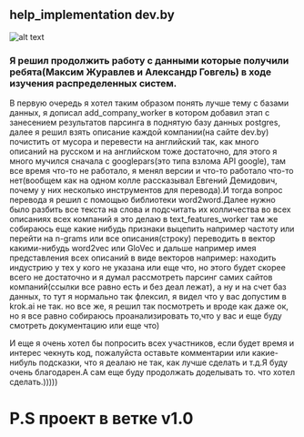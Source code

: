 ## help_implementation dev.by
![alt text](https://ichef.bbci.co.uk/news/640/cpsprodpb/5513/production/_109997712_baby-yoda-11.jpg)

### Я решил продолжить работу с данными которые получили ребята(Максим Журавлев и Александр Говгель) в ходе изучения распределенных систем.
В первую очередь я хотел таким образом понять лучше тему с базами данных, я дописал add_company_worker в котором добавил этап с занесением результатов парсинга в поднятую базу данных postgres, далее я решил взять описание каждой компании(на сайте dev.by) почистить от мусора и перевести на английский так, как много описаний на русском и на английском тоже достаточно, для этого я много мучился сначала с googlepars(это типа взлома API google), там все время что-то не работало, я менял версии и что-то работало что-то нет(вообщем как на одном колле рассказывал Евгений Демидович, почему у них несколько инструментов для перевода).И тогда вопрос перевода я решил с помощью библиотеки word2word.Далее нужно было разбить все текста на слова и подсчитать их колличества во всех описаниях всех компаний я это делаю в text_features_worker там же собираюсь еще какие нибудь признаки выцепить например частоту или перейти на n-grams или все описания(строку) переводить в вектор какими-нибудь word2vec или GloVec и дальше например имея представления всех описаний в виде векторов например: находить индустрию у тех у кого не указана или еще что, но этого будет скорее всего не достаточно и я думал рассмотреть парсинг самих сайтов компаний(ссылки все равно есть и без деал лежат), а ну и на счет баз данных, то тут я нормально так флексил, я видел что у вас допустим в krok.ai не так. но все же, я решил так посмотреть и вроде как даже ок, но я все равно собираюсь проанализировать то,что у вас и еще буду смотреть документацию или еще что)


И еще я очень хотел бы попросить всех участников, если будет время и интерес чекнуть код, пожалуйста оставьте комментарии или какие-нибуль подсказки, что я деалаю не так, как лучше сделать и т.д.Я буду очень благодарен.А сам еще буду продолжать доделывать то. что хотел сделать.)))))


# P.S проект в ветке v1.0
